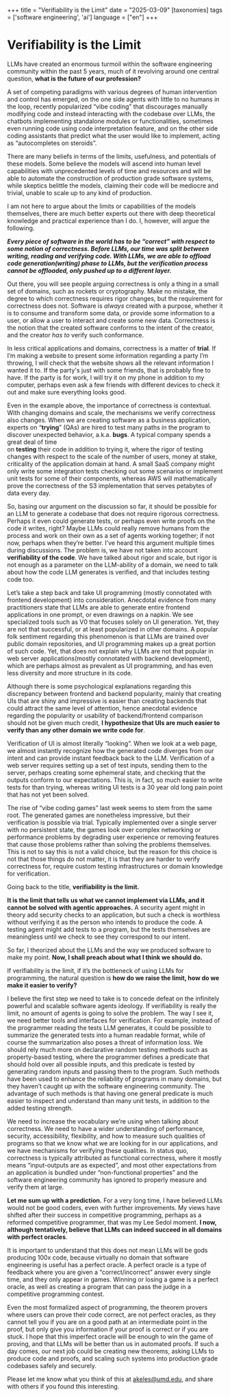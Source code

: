 +++
title = "Verifiability is the Limit"
date = "2025-03-09"
[taxonomies]
tags = ['software engineering', 'ai']
language = ["en"]
+++

# **Verifiability is the Limit**

LLMs have created an enormous turmoil within the software engineering community within the past 5 years, much of it revolving around one central question, **what is the future of our profession?**

A set of competing paradigms with various degrees of human intervention and control has emerged, on the one side agents with little to no humans in the loop, recently popularized “vibe coding” that discourages manually modifying code and instead interacting with the codebase over LLMs, the chatbots implementing standalone modules or functionalities, sometimes even running code using code interpretation feature, and on the other side coding assistants that predict what the user would like to implement, acting as “autocompletes on steroids”.

There are many beliefs in terms of the limits, usefulness, and potentials of these models. Some believe the models will ascend into human level capabilities with unprecedented levels of time and resources and will be able to automate the construction of production grade software systems, while skeptics belittle the models, claiming their code will be mediocre and trivial, unable to scale up to any kind of production.

I am not here to argue about the limits or capabilities of the models themselves, there are much better experts out there with deep theoretical knowledge and practical experience than I do. I, however, will argue the following.

***Every piece of software in the world has to be “correct” with respect to some notion of correctness. Before LLMs, our time was split between writing, reading and verifying code. With LLMs, we are able to offload code generation(writing) phase to LLMs, but the verification process cannot be offloaded, only pushed up to a different layer.***

Out there, you will see people arguing correctness is only a thing in a small set of domains, such as rockets or cryptography. Make no mistake, the degree to which correctness requires rigor changes, but the requirement for correctness does not. Software is *always* created with a purpose, whether it is to consume and transform some data, or provide some information to a user, or allow a user to interact and create some new data. Correctness is the notion that the created software conforms to the intent of the creator, and the creator *has to* verify such conformance.

In less critical applications and domains, correctness is a matter of **trial**. If I’m making a website to present some information regarding a party I’m throwing, I will check that the website shows all the relevant information I wanted it to. If the party's just with some friends, that is probably fine to have. If the party is for work, I will try it on my phone in addition to my computer, perhaps even ask a few friends with different devices to check it out and make sure everything looks good.

Even in the example above, the importance of correctness is contextual. With changing domains and scale, the mechanisms we verify correctness also changes. When we are creating software as a business application, experts on “**trying**” (QAs) are hired to test many paths in the program to discover unexpected behavior, a.k.a. **bugs**. A typical company spends a great deal of time  
on **testing** their code in addition to trying it, where the rigor of testing changes with respect to the scale of the number of users, money at stake, criticality of the application domain at hand. A small SaaS company might only write some integration tests checking out some scenarios or implement unit tests for some of their components, whereas AWS will mathematically prove the correctness of the S3 implementation that serves petabytes of data every day.

So, basing our argument on the discussion so far, it should be possible for an LLM to generate a codebase that does not require rigorous correctness. Perhaps it even could generate tests, or perhaps even write proofs on the code it writes, right? Maybe LLMs could really remove humans from the process and work on their own as a set of agents working together; if not now, perhaps when they’re better. I’ve heard this argument multiple times during discussions. The problem is, we have not taken into account **verifiability of the code**. We have talked about rigor and scale, but rigor is not enough as a parameter on the LLM-ability of a domain, we need to talk about how the code LLM generates is verified, and that includes testing code too.

Let’s take a step back and take UI programming (mostly connotated with frontend development) into consideration. Anecdotal evidence from many practitioners state that LLMs are able to generate entire frontend applications in one prompt, or even drawings on a napkin. We see specialized tools such as V0 that focuses solely on UI generation. Yet, they are not that successful, or at least popularized in other domains. A popular folk sentiment regarding this phenomenon is that LLMs are trained over public domain repositories, and UI programming makes up a great portion of such code. Yet, that does not explain why LLMs are not that popular in web server applications(mostly connotated with backend development), which are perhaps almost as prevalent as UI programming, and has even less diversity and more structure in its code.

Although there is some psychological explanations regarding this discrepancy between frontend and backend popularity, mainly that creating UIs that are shiny and impressive is easier than creating backends that could attract the same level of attention, hence anecdotal evidence regarding the popularity or usability of backend/frontend comparison should not be given much credit, **I hypothesize that UIs are much easier to verify than any other domain we write code for**.

Verification of UI is almost literally “looking”. When we look at a web page, we almost instantly recognize how the generated code diverges from our intent and can provide instant feedback back to the LLM. Verification of a web server requires setting up a set of test inputs, sending them to the server, perhaps creating some ephemeral state, and checking that the outputs conform to our expectations. This is, in fact, so much easier to write tests for than trying, whereas writing UI tests is a 30 year old long pain point that has not yet been solved.

The rise of “vibe coding games” last week seems to stem from the same root. The generated games are nonetheless impressive, but their verification is possible via trial. Typically implemented over a single server with no persistent state, the games look over complex networking or performance problems by degrading user experience or removing features that cause those problems rather than solving the problems themselves. This is not to say this is not a valid choice, but the reason for this choice is not that those things do not matter, it is that they are harder to verify correctness for, require custom testing infrastructures or domain knowledge for verification.

Going back to the title, **verifiability is the limit.**

**It is the limit that tells us what we cannot implement via LLMs, and it cannot be solved with agentic approaches.** A security agent might in theory add security checks to an application, but such a check is worthless without verifying it as the person who intends to produce the code. A testing agent might add tests to a program, but the tests themselves are meaningless until we check to see they correspond to our intent.

So far, I theorized about the LLMs and the way we produced software to make my point. **Now, I shall preach about what I think we should do.**

If verifiability is the limit, if it’s the bottleneck of using LLMs for programming, the natural question is **how do we raise the limit, how do we make it easier to verify?**

I believe the first step we need to take is to concede defeat on the infinitely powerful and scalable software agents ideology. If verifiability is really the limit, no amount of agents is going to solve the problem. The way I see it, we need better tools and interfaces for verification. For example, instead of the programmer reading the tests LLM generates, it could be possible to summarize the generated tests into a human readable format, while of course the summarization also poses a threat of information loss. We should rely much more on declarative random testing methods such as property-based testing, where the programmer defines a predicate that should hold over all possible inputs, and this predicate is tested by generating random inputs and passing them to the program. Such methods have been used to enhance the reliability of programs in many domains, but they haven’t caught up with the software engineering community. The advantage of such methods is that having one general predicate is much easier to inspect and understand than many unit tests, in addition to the added testing strength.

We need to increase the vocabulary we’re using when talking about correctness. We need to have a wider understanding of performance, security, accessibility, flexibility, and how to measure such qualities of programs so that we know what we are looking for in our applications, and we have mechanisms for verifying these qualities. In status quo, correctness is typically attributed as functional correctness, where it mostly means “input-outputs are as expected”, and most other expectations from an application is bundled under “non-functional properties” and the software engineering community has ignored to properly measure and verify them at large.

**Let me sum up with a prediction.** For a very long time, I have believed LLMs would not be good coders, even with further improvements. My views have shifted after their success in competitive programming, perhaps as a reformed competitive programmer, that was my Lee Sedol moment. **I now, although tentatively, believe that LLMs can indeed succeed in all domains with perfect oracles**.

It is important to understand that this does not mean LLMs will be gods producing 100x code, because virtually no domain that software engineering is useful has a perfect oracle. A perfect oracle is a type of feedback where you are given a “correct/incorrect” answer every single time, and they only appear in games. Winning or losing a game is a perfect oracle, as well as creating a program that can pass the judge in a competitive programming contest.

Even the most formalized aspect of programming, the theorem provers where users can prove their code correct, are not perfect oracles, as they cannot tell you if you are on a good path at an intermediate point in the proof, but only give you information if your proof is correct or if you are stuck. I hope that this imperfect oracle will be enough to win the game of proving, and that LLMs will be better than us in automated proofs. If such a day comes, our next job could be creating new theorems, asking LLMs to produce code and proofs, and scaling such systems into production grade codebases safely and securely.

Please let me know what you think of this at [akeles@umd.edu](mailto:akeles@umd.edu), and share with others if you found this interesting.